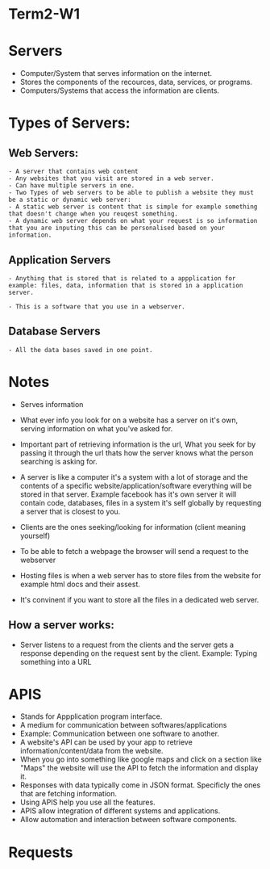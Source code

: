 # Term2-W1
# Servers

- Computer/System that serves information on the internet.
- Stores the components of the recources, data, services, or programs.
- Computers/Systems that access the information are clients.

# Types of Servers:
## Web Servers:
    - A server that contains web content
    - Any websites that you visit are stored in a web server.
    - Can have multiple servers in one.
    - Two Types of web servers to be able to publish a website they must be a static or dynamic web server:
    - A static web server is content that is simple for example something that doesn't change when you reuqest something.
    - A dynamic web server depends on what your request is so information that you are inputing this can be personalised based on your information. 
##  Application Servers
    - Anything that is stored that is related to a appplication for example: files, data, information that is stored in a application server.

    - This is a software that you use in a webserver.
## Database Servers
    - All the data bases saved in one point.

# Notes

- Serves information

- What ever info you look for on a website has a server on it's own, serving information on what you've asked for. 

- Important part of retrieving information is the url, What you seek for by passing it through the url thats how the server knows what the person searching is asking for.

- A server is like a computer it's a system with a lot of storage and the contents of a specific website/application/software everything will be stored in that server. Example facebook has it's own server it will contain code, databases, files in a system it's self globally by requesting a server that is closest to you.

- Clients are the ones seeking/looking for information (client meaning yourself) 

- To be able to fetch a webpage the browser will send a request to the webserver 

- Hosting files is when a web server has to store files from the website for example html docs and their assest.

- It's convinent if you want to store all the files in a dedicated web server. 

## How a server works:

- Server listens to a request from the clients and the server gets a response depending on the request sent by the client. Example: Typing something into a URL 

# APIS

- Stands for Appplication program interface.
- A medium for communication between softwares/applications
- Example: Communication between one software to another.
- A website's API can be used by your app to retrieve information/content/data from the website. 
- When you go into something like google maps and click on a section like "Maps" the website will use the API to fetch the information and display it.
- Responses with data typically come in JSON format. Specificly the ones that are fetching information.
- Using APIS help you use all the features. 
- APIS allow integration of different systems and applications.
- Allow automation and interaction between software components.

# Requests